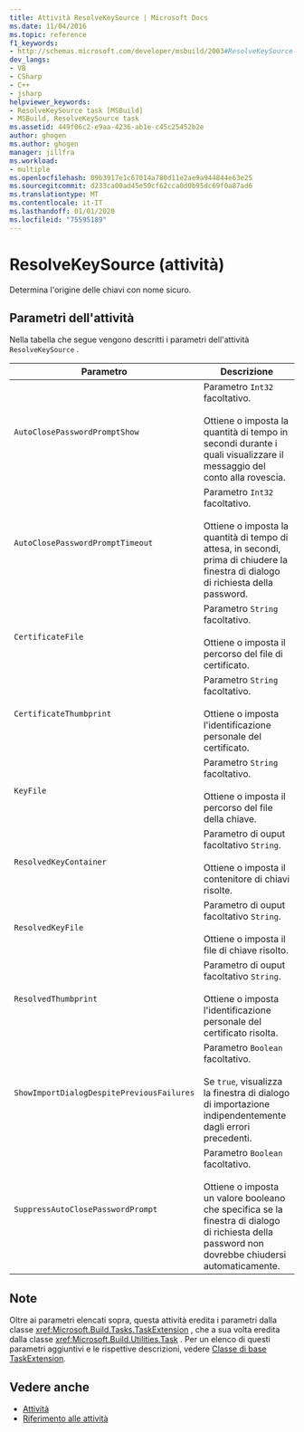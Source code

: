 ```yaml
---
title: Attività ResolveKeySource | Microsoft Docs
ms.date: 11/04/2016
ms.topic: reference
f1_keywords:
- http://schemas.microsoft.com/developer/msbuild/2003#ResolveKeySource
dev_langs:
- VB
- CSharp
- C++
- jsharp
helpviewer_keywords:
- ResolveKeySource task [MSBuild]
- MSBuild, ResolveKeySource task
ms.assetid: 449f06c2-e9aa-4236-ab1e-c45c25452b2e
author: ghogen
ms.author: ghogen
manager: jillfra
ms.workload:
- multiple
ms.openlocfilehash: 09b3917e1c67014a780d11e2ae9a944844e63e25
ms.sourcegitcommit: d233ca00ad45e50cf62cca0d0b95dc69f0a87ad6
ms.translationtype: MT
ms.contentlocale: it-IT
ms.lasthandoff: 01/01/2020
ms.locfileid: "75595189"
---
```

# <a name="resolvekeysource-task"></a>ResolveKeySource (attività)
Determina l'origine delle chiavi con nome sicuro.

## <a name="task-parameters"></a>Parametri dell'attività
 Nella tabella che segue vengono descritti i parametri dell'attività `ResolveKeySource` .

|Parametro|Descrizione|
|---------------|-----------------|
|`AutoClosePasswordPromptShow`|Parametro `Int32` facoltativo.<br /><br /> Ottiene o imposta la quantità di tempo in secondi durante i quali visualizzare il messaggio del conto alla rovescia.|
|`AutoClosePasswordPromptTimeout`|Parametro `Int32` facoltativo.<br /><br /> Ottiene o imposta la quantità di tempo di attesa, in secondi, prima di chiudere la finestra di dialogo di richiesta della password.|
|`CertificateFile`|Parametro `String` facoltativo.<br /><br /> Ottiene o imposta il percorso del file di certificato.|
|`CertificateThumbprint`|Parametro `String` facoltativo.<br /><br /> Ottiene o imposta l'identificazione personale del certificato.|
|`KeyFile`|Parametro `String` facoltativo.<br /><br /> Ottiene o imposta il percorso del file della chiave.|
|`ResolvedKeyContainer`|Parametro di ouput facoltativo `String`.<br /><br /> Ottiene o imposta il contenitore di chiavi risolte.|
|`ResolvedKeyFile`|Parametro di ouput facoltativo `String`.<br /><br /> Ottiene o imposta il file di chiave risolto.|
|`ResolvedThumbprint`|Parametro di ouput facoltativo `String`.<br /><br /> Ottiene o imposta l'identificazione personale del certificato risolta.|
|`ShowImportDialogDespitePreviousFailures`|Parametro `Boolean` facoltativo.<br /><br /> Se `true`, visualizza la finestra di dialogo di importazione indipendentemente dagli errori precedenti.|
|`SuppressAutoClosePasswordPrompt`|Parametro `Boolean` facoltativo.<br /><br /> Ottiene o imposta un valore booleano che specifica se la finestra di dialogo di richiesta della password non dovrebbe chiudersi automaticamente.|

## <a name="remarks"></a>Note
 Oltre ai parametri elencati sopra, questa attività eredita i parametri dalla classe <xref:Microsoft.Build.Tasks.TaskExtension> , che a sua volta eredita dalla classe <xref:Microsoft.Build.Utilities.Task> . Per un elenco di questi parametri aggiuntivi e le rispettive descrizioni, vedere [Classe di base TaskExtension](../msbuild/taskextension-base-class.md).

## <a name="see-also"></a>Vedere anche
- [Attività](../msbuild/msbuild-tasks.md)
- [Riferimento alle attività](../msbuild/msbuild-task-reference.md)
